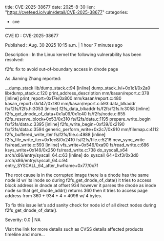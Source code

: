  
title: CVE-2025-38677
date: 2025-8-30
lien: "https://cvefeed.io/vuln/detail/CVE-2025-38677"
categories:
  - cve
---

CVE ID : CVE-2025-38677

Published :  Aug. 30
2025
10:15 a.m. | 1 hour
7 minutes ago

Description : In the Linux kernel
the following vulnerability has been resolved:

f2fs: fix to avoid out-of-boundary access in dnode page

As Jiaming Zhang reported:

 
 __dump_stack lib/dump_stack.c:94 [inline]
 dump_stack_lvl+0x1c1/0x2a0 lib/dump_stack.c:120
 print_address_description mm/kasan/report.c:378 [inline]
 print_report+0x17e/0x800 mm/kasan/report.c:480
 kasan_report+0x147/0x180 mm/kasan/report.c:593
 data_blkaddr fs/f2fs/f2fs.h:3053 [inline]
 f2fs_data_blkaddr fs/f2fs/f2fs.h:3058 [inline]
 f2fs_get_dnode_of_data+0x1a09/0x1c40 fs/f2fs/node.c:855
 f2fs_reserve_block+0x53/0x310 fs/f2fs/data.c:1195
 prepare_write_begin fs/f2fs/data.c:3395 [inline]
 f2fs_write_begin+0xf39/0x2190 fs/f2fs/data.c:3594
 generic_perform_write+0x2c7/0x910 mm/filemap.c:4112
 f2fs_buffered_write_iter fs/f2fs/file.c:4988 [inline]
 f2fs_file_write_iter+0x1ec8/0x2410 fs/f2fs/file.c:5216
 new_sync_write fs/read_write.c:593 [inline]
 vfs_write+0x546/0xa90 fs/read_write.c:686
 ksys_write+0x149/0x250 fs/read_write.c:738
 do_syscall_x64 arch/x86/entry/syscall_64.c:63 [inline]
 do_syscall_64+0xf3/0x3d0 arch/x86/entry/syscall_64.c:94
 entry_SYSCALL_64_after_hwframe+0x77/0x7f

The root cause is in the corrupted image
there is a dnode has the same
node id w/ its inode
so during f2fs_get_dnode_of_data()
it tries to
access block address in dnode at offset 934
however it parses the dnode
as inode node
so that get_dnode_addr() returns 360
then it tries to
access page address from 360 + 934 * 4 = 4096 w/ 4 bytes.

To fix this issue
let's add sanity check for node id of all direct nodes
during f2fs_get_dnode_of_data().

Severity: 0.0 | NA

Visit the link for more details
such as CVSS details
affected products
timeline
and more...
